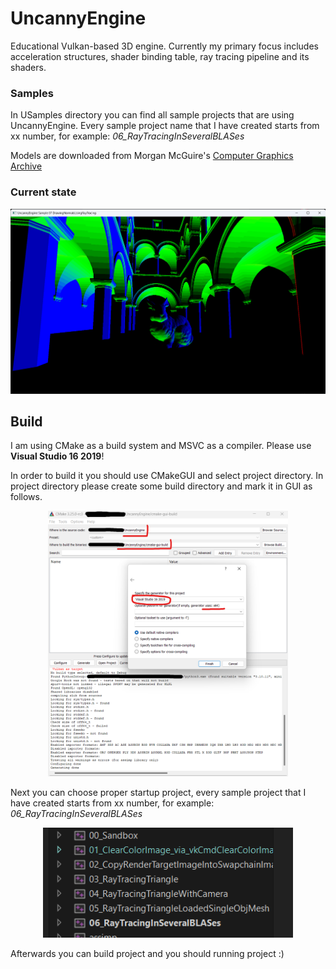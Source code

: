 
# UncannyEngine

Educational Vulkan-based 3D engine. Currently my primary focus includes acceleration structures, shader binding table,
ray tracing pipeline and its shaders.

### Samples

In USamples directory you can find all sample projects that are using UncannyEngine.
Every sample project name that I have created starts from xx number, for example: *06_RayTracingInSeveralBLASes*

Models are downloaded from Morgan McGuire's [Computer Graphics Archive](https://casual-effects.com/data)

### Current state

<p align="center">
  <img style="width: 55vw; min-width: 330px;" src="Media/SamplesPictures/07_DrawingNormalsUsingRayTracing.png">
</p>

## Build

I am using CMake as a build system and MSVC as a compiler. Please use **Visual Studio 16 2019**! 

In order to build it you should use CMakeGUI and select project directory. In project directory please create
some build directory and mark it in GUI as follows.

<p align="center">
  <img style="width: 40vw; min-width: 330px;" src="Media/cmake-build-config.png">
</p>

Next you can choose proper startup project, every sample project that I have created starts from xx number, for
example: *06_RayTracingInSeveralBLASes*

<p align="center">
  <img style="width: 10vw; min-width: 400px;" src="Media/startup-project-selection.png">
</p>

Afterwards you can build project and you should running project :)
